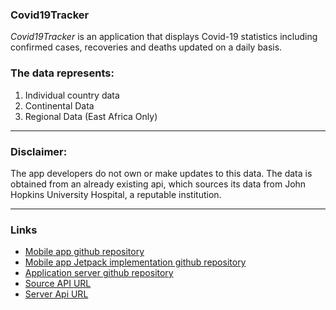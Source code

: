 ### Covid19Tracker
*Covid19Tracker* is an application that displays Covid-19 statistics including confirmed cases,
 recoveries and deaths updated on a daily basis.
 
 ### The data represents: 
 1. Individual country data
 2. Continental Data
 3. Regional Data (East Africa Only)
 ---
 ### Disclaimer:
  The app developers do not own or make updates to this data. The data is obtained from an already existing api,
   which sources its data from John Hopkins University Hospital, a reputable institution.
 
 ---
 ### Links 
 - [Mobile app github repository](https://github.com/mikaling/covid19tracker)
 - [Mobile app Jetpack implementation github repository](https://github.com/waweruu/covid19tracker-jetpack)
 - [Application server github repository](https://github.com/John-Wambua/covidtracker)
 - [Source API URL](https://api.covid19api.com/)
 - [Server Api URL](https://api.covid-updates.live/)